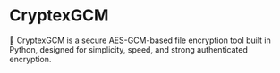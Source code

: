 # CryptexGCM
🔐 CryptexGCM is a secure AES-GCM-based file encryption tool built in Python, designed for simplicity, speed, and strong authenticated encryption.
